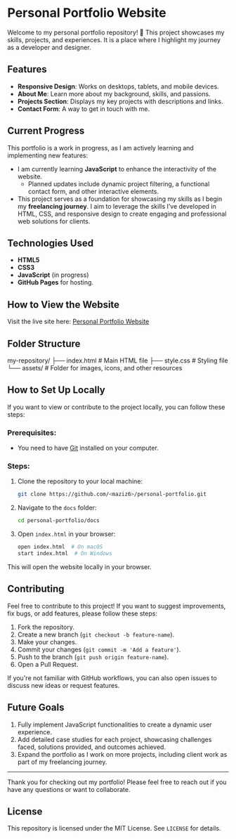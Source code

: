 # Personal Portfolio Website

Welcome to my personal portfolio repository! 🎨 This project showcases my skills, projects, and experiences. It is a place where I highlight my journey as a developer and designer.

## Features
- **Responsive Design**: Works on desktops, tablets, and mobile devices.
- **About Me**: Learn more about my background, skills, and passions.
- **Projects Section**: Displays my key projects with descriptions and links.
- **Contact Form**: A way to get in touch with me.

## Current Progress
This portfolio is a work in progress, as I am actively learning and implementing new features:
- I am currently learning **JavaScript** to enhance the interactivity of the website. 
  - Planned updates include dynamic project filtering, a functional contact form, and other interactive elements.
- This project serves as a foundation for showcasing my skills as I begin my **freelancing journey**. I aim to leverage the skills I’ve developed in HTML, CSS, and responsive design to create engaging and professional web solutions for clients.

## Technologies Used
- **HTML5**
- **CSS3**
- **JavaScript** (in progress)
- **GitHub Pages** for hosting.

## How to View the Website
Visit the live site here: [Personal Portfolio Website](https://maziz6.github.io/personal-portfolio/)

## Folder Structure

my-repository/
├── index.html        # Main HTML file
├── style.css         # Styling file
└── assets/           # Folder for images, icons, and other resources

## How to Set Up Locally

If you want to view or contribute to the project locally, you can follow these steps:

### Prerequisites:
- You need to have [Git](https://git-scm.com/) installed on your computer.

### Steps:

1. Clone the repository to your local machine:
    ```bash
    git clone https://github.com/<maziz6>/personal-portfolio.git
    ```

2. Navigate to the `docs` folder:
    ```bash
    cd personal-portfolio/docs
    ```

3. Open `index.html` in your browser:
    ```bash
    open index.html  # On macOS
    start index.html  # On Windows
    ```

This will open the website locally in your browser.

## Contributing

Feel free to contribute to this project! If you want to suggest improvements, fix bugs, or add features, please follow these steps:

1. Fork the repository.
2. Create a new branch (`git checkout -b feature-name`).
3. Make your changes.
4. Commit your changes (`git commit -m 'Add a feature'`).
5. Push to the branch (`git push origin feature-name`).
6. Open a Pull Request.

If you're not familiar with GitHub workflows, you can also open issues to discuss new ideas or request features.

## Future Goals
1. Fully implement JavaScript functionalities to create a dynamic user experience.
2. Add detailed case studies for each project, showcasing challenges faced, solutions provided, and outcomes achieved.
3. Expand the portfolio as I work on more projects, including client work as part of my freelancing journey.

---

Thank you for checking out my portfolio! Please feel free to reach out if you have any questions or want to collaborate.

## License
This repository is licensed under the MIT License. See `LICENSE` for details.
